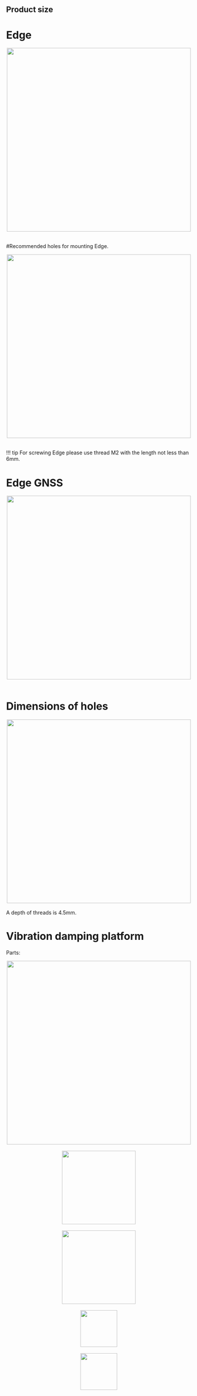 ## Product size

# Edge

<div style="text-align: center;"><img src="../../img/hardware_installation/edge_size.png" style="width: 500px;"></div><br>


#Recommended holes for mounting Edge.

<div style="text-align: center;"><img src="../../img/hardware_installation/recommended_holes_for_mounting_edge.png" style="width: 500px;"></div><br>

!!! tip
    For screwing Edge please use thread M2 with the length not less than 6mm.

# Edge GNSS 

<div style="text-align: center;"><img src="../../img/hardware_installation/edge-gnss-dimensions_of_holes.png" style="width: 500px;"></div><br>

# Dimensions of holes 

<div style="text-align: center;"><img src="../../img/hardware_installation/dimensions_of_holes.png" style="width: 500px;"></div><br>
A depth of threads is 4.5mm.


# Vibration damping platform 
Parts:

<div style="text-align: center;"><img src="../../img/hardware_installation/vibration_damping_platform_part1.png" style="width: 500px;"></div><br>
<div style="text-align: center;"><img src="../../img/hardware_installation/vibration_damping_platform_part2.png" style="width: 200px;"></div><br>
<div style="text-align: center;"><img src="../../img/hardware_installation/vibration_damping_platform_part3.png" style="width: 200px;"></div><br>
<div style="text-align: center;"><img src="../../img/hardware_installation/vibration_damping_platform_part4.png" style="width: 100px;"></div><br>
<div style="text-align: center;"><img src="../../img/hardware_installation/vibration_damping_platform_part5.png" style="width: 100px;"></div><br>

